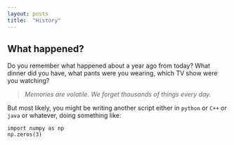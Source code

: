 ```yaml
---
layout: posts
title:  "History"
---
```


## What happened?
Do you remember what happened about a year ago from today? What dinner did you have, what pants were you wearing, which TV show were you watching?

> *Memories are volatile. We forget thousands of things every day.*

But most likely, you might be writing another script either in `python` or `C++` or `java` or whatever, doing something like:

```python3
import numpy as np
np.zeros(3)
```